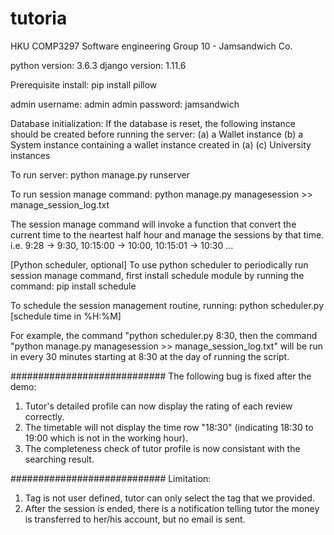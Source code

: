 # tutoria

HKU COMP3297 Software engineering
Group 10 - Jamsandwich Co.

python version: 3.6.3
django version: 1.11.6

Prerequisite install:
pip install pillow

admin username: admin
admin password: jamsandwich

Database initialization:
If the database is reset, the following instance should be created before running the server:
(a) a Wallet instance
(b) a System instance containing a wallet instance created in (a)
(c) University instances

To run server:
python manage.py runserver

To run session manage command:
python manage.py managesession >> manage_session_log.txt

The session manage command will invoke a function that convert the current time to the neartest half hour and manage the sessions by that time. i.e. 9:28 -> 9:30, 10:15:00 -> 10:00, 10:15:01 -> 10:30 ...

[Python scheduler, optional]
To use python scheduler to periodically run session manage command, first install schedule module by running the command:
pip install schedule

To schedule the session management routine, running:
python scheduler.py [schedule time in %H:%M]

For example, the command "python scheduler.py 8:30, then the command "python manage.py managesession >> manage_session_log.txt" will be run in every 30 minutes starting at 8:30 at the day of running the script.

############################
The following bug is fixed after the demo:
1) Tutor's detailed profile can now display the rating of each review correctly.
2) The timetable will not display the time row "18:30" (indicating 18:30 to 19:00 which is not in the working hour).
3) The completeness check of tutor profile is now consistant with the searching result.

############################
Limitation:
1) Tag is not user defined, tutor can only select the tag that we provided.
2) After the session is ended, there is a notification telling tutor the money is transferred to her/his account, but no email is sent.